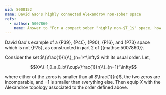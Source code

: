 ```yaml
---
uid: S000152
name: David Gao's highly connected Alexandrov non-sober space
refs:
  - mathse: 5007860
    name: Answer to "For a compact sober "highly non-$T_1$" space, how much "highly connectedness" is needed to imply it's a spectral space?"
---
```


David Gao's example of a {P39}, {P40}, {P90}, {P16}, and {P73} space which is not {P75}, as constructed in part 2 of {{mathse:5007860}}.

Consider the set $\{\frac{1}{n}\}_{n=1}^\infty$ with its usual order. Let,

$$X=\{-1,0_a,0_b\}\cup\{\frac{1}{n}\}_{n=1}^\infty$$

where either of the zeros is smaller than all $\frac{1}{n}$, the two zeros are incomparable, and $-1$ is smaller than everything else. Then equip $X$ with the Alexandrov topology associated to the order defined above.
